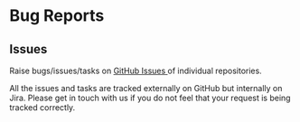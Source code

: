 # Bug Reports

## Issues

Raise bugs/issues/tasks on [GitHub Issues ](https://github.com/Simprints/Android-Simprints-ID/issues)of individual repositories.

All the issues and tasks are tracked externally on GitHub but internally on Jira. Please get in touch with us if you do not feel that your request is being tracked correctly.
